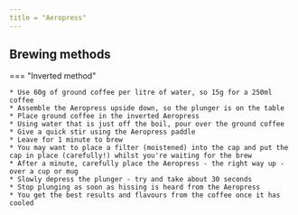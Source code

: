```yaml
---
title = "Aeropress"
---
```


## Brewing methods

=== "Inverted method"

    * Use 60g of ground coffee per litre of water, so 15g for a 250ml coffee
    * Assemble the Aeropress upside down, so the plunger is on the table
    * Place ground coffee in the inverted Aeropress
    * Using water that is just off the boil, pour over the ground coffee
    * Give a quick stir using the Aeropress paddle
    * Leave for 1 minute to brew
    * You may want to place a filter (moistened) into the cap and put the cap in place (carefully!) whilst you're waiting for the brew
    * After a minute, carefully place the Aeropress - the right way up - over a cup or mug
    * Slowly depress the plunger - try and take about 30 seconds
    * Stop plunging as soon as hissing is heard from the Aeropress
    * You get the best results and flavours from the coffee once it has cooled

